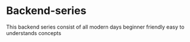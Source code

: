 # Backend-series
This backend series consist of all  modern days beginner friendly easy to understands concepts   
